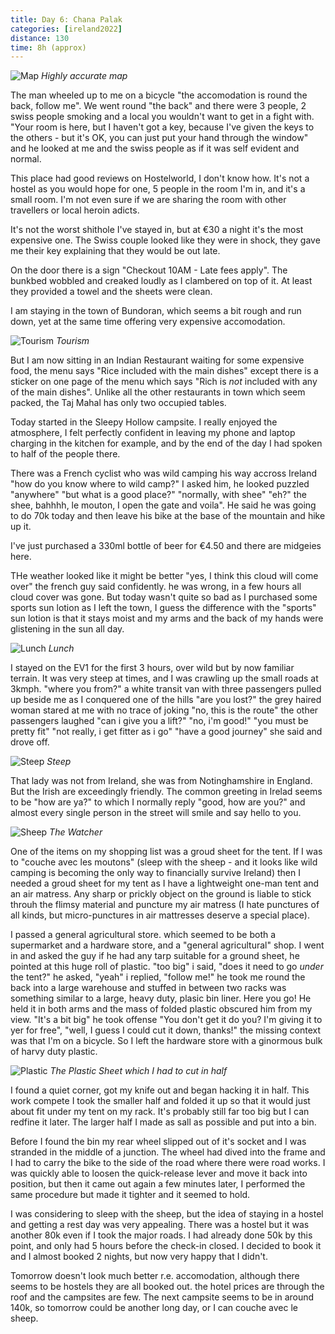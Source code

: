 ```yaml
--- 
title: Day 6: Chana Palak
categories: [ireland2022]
distance: 130
time: 8h (approx)
---
```


![Map](/images/ireland2022/20220811_map.jpg) 
*Highly accurate map*

The man wheeled up to me on a bicycle "the accomodation is round the back,
follow me". We went round "the back" and there were 3 people, 2 swiss people
smoking and a local you wouldn't want to get in a fight with. "Your room is
here, but I haven't got a key, because I've given the keys to the others - but
it's OK, you can just put your hand through the window" and he looked at me
and the swiss people as if it was self evident and normal.

This place had good reviews on Hostelworld, I don't know how. It's not a
hostel as you would hope for one, 5 people in the room I'm in, and it's a
small room. I'm not even sure if we are sharing the room with other travellers
or local heroin adicts.

It's not the worst shithole I've stayed in, but at €30 a night it's the most
expensive one. The Swiss couple looked like they were in shock, they
gave me their key explaining that they would be out late.

On the door there is a sign "Checkout 10AM - Late fees apply". The bunkbed
wobbled and creaked loudly as I clambered on top of it. At least they provided
a towel and the sheets were clean.

I am staying in the town of Bundoran, which seems a bit rough and run down,
yet at the same time offering very expensive accomodation.

![Tourism](/images/ireland2022/20220811_tourisim.jpg) 
*Tourism*

But I am now sitting in an Indian Restaurant waiting for some expensive food,
the menu says "Rice included with the main dishes" except there is a sticker
on one page of the menu which says "Rich is _not_ included with any of the
main dishes". Unlike all the other restaurants in town which seem packed, the
Taj Mahal has only two occupied tables.

Today started in the Sleepy Hollow campsite. I really enjoyed the atmosphere,
I felt perfectly confident in leaving my phone and laptop charging in the
kitchen for example, and by the end of the day I had spoken to half of the
people there.

There was a French cyclist who was wild camping his way accross Ireland "how
do you know where to wild camp?" I asked him, he looked puzzled "anywhere"
"but what is a good place?" "normally, with shee" "eh?" the shee, bahhhh, le
mouton, I open the gate and voila". He said he was going to do 70k today and
then leave his bike at the base of the mountain and hike up it.

I've just purchased a 330ml bottle of beer for €4.50 and there are midgeies
here.

THe weather looked like it might be better "yes, I think this cloud will come
over" the french guy said confidently. he was wrong, in a few hours all cloud
cover was gone. But today wasn't quite so bad as I purchased some sports sun
lotion as I left the town, I guess the difference with the "sports" sun lotion
is that it stays moist and my arms and the back of my hands were glistening in
the sun all day.

![Lunch](/images/ireland2022/20220811_lunch.jpg) 
*Lunch*

I stayed on the EV1 for the first 3 hours, over wild but by now familiar
terrain. It was very steep at times, and I was crawling up the small roads at
3kmph. "where you from?" a white transit van with three passengers pulled up
beside me as I conquered one of the hills "are you lost?" the grey haired
woman stared at me with no trace of joking "no, this is the route" the other
passengers laughed "can i give you a lift?" "no, i'm good!" "you must be
pretty fit" "not really, i get fitter as i go" "have a good journey" she said
and drove off.

![Steep](/images/ireland2022/20220811_steep.jpg) 
*Steep*

That lady was not from Ireland, she was from Notinghamshire in England. But
the Irish are exceedingly friendly. The common greeting in Irelad seems to be
"how are ya?" to which I normally reply "good, how are you?" and almost every
single person in the street will smile and say hello to you.

![Sheep](/images/ireland2022/20220811_sheep.jpg) 
*The Watcher*

One of the items on my shopping list was a groud sheet for the tent. If I was
to "couche avec les moutons" (sleep with the sheep - and it looks like wild
camping is becoming the only way to financially survive Ireland) then I needed
a groud sheet for my tent as I have a lightweight one-man tent and an air
matress. Any sharp or prickly object on the ground is liable to stick throuh
the flimsy material and puncture my air matress (I hate punctures of all
kinds, but micro-punctures in air mattresses deserve a special place).

I passed a general agricultural store. which seemed to be both a supermarket
and a hardware store, and a "general agricultural" shop. I went in and asked
the guy if he had any tarp suitable for a ground sheet, he pointed at this
huge roll of plastic. "too big" i said, "does it need to go _under_ the tent?"
he asked, "yeah" i replied, "follow me!" he took me round the back into a
large warehouse and stuffed in between two racks was something similar to a
large, heavy duty, plasic bin liner. Here you go! He held it in both arms and
the mass of folded plastic obscured him from my view. "It's a bit big" he took
offense "You don't get it do you? I'm giving it to yer for free", "well, I
guess I could cut it down, thanks!" the missing context was that I'm on a
bicycle. So I left the hardware store with a ginormous bulk of harvy duty
plastic.

![Plastic](/images/ireland2022/20220811_plastic.jpg) 
*The Plastic Sheet which I had to cut in half*

I found a quiet corner, got my knife out and began hacking it in half. This
work compete I took the smaller half and folded it up so that it would just
about fit under my tent on my rack. It's probably still far too big but I can
redfine it later. The larger half I made as sall as possible and put into a
bin.

Before I found the bin my rear wheel slipped out of it's socket and I was
stranded in the middle of a junction. The wheel had dived into the frame and I
had to carry the bike to the side of the road where there were road works. I
was quickly able to loosen the quick-release lever and move it back into
position, but then it came out again a few minutes later, I performed the same
procedure but made it tighter and it seemed to hold.

I was considering to sleep with the sheep, but the idea of staying in a hostel
and getting a rest day was very appealing. There was a hostel but it was
another 80k even if I took the major roads. I had already done 50k by this
point, and only had 5 hours before the check-in closed. I decided to book it
and I almost booked 2 nights, but now very happy that I didn't.

Tomorrow doesn't look much better r.e. accomodation, although there seems to
be hostels they are all booked out. the hotel prices are through the roof and
the campsites are few. The next campsite seems to be in around 140k, so
tomorrow could be another long day, or I can couche avec le sheep.












